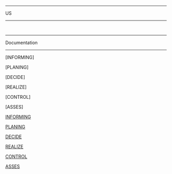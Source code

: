 <hr> US <hr>


<br> 
<hr>Documentation<hr>
<p>[INFORMING]</p>
<p>[PLANING]</p>
<p>[DECIDE]</p>
<p>[REALIZE]</p>
<p>[CONTROL]</p>
<P>[ASSES]</p>


[INFORMING](https://github.com/dgdecorso/m431_ap24a_website-game/blob/main/INFORMING.md)</P>
[PLANING](https://github.com/dgdecorso/m431_ap24a_website-game/edit/main/planing.md)</P>
[DECIDE](https://github.com/dgdecorso/m431_ap24a_website-game/edit/main/planing.md)</P>
[REALIZE](https://github.com/dgdecorso/m431_ap24a_website-game/edit/main/planing.md)</P>
[CONTROL](https://github.com/dgdecorso/m431_ap24a_website-game/edit/main/planing.md)</P>
[ASSES](https://github.com/dgdecorso/m431_ap24a_website-game/edit/main/planing.md)</P>
